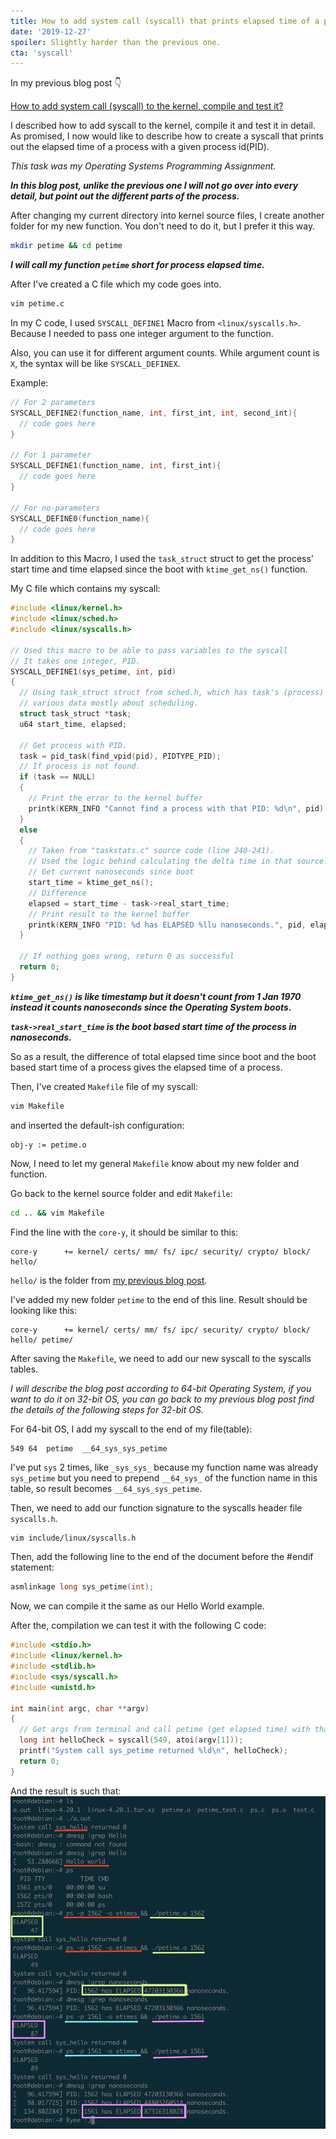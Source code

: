 ```yaml
---
title: How to add system call (syscall) that prints elapsed time of a process with given PID to the kernel and test it?
date: '2019-12-27'
spoiler: Slightly harder than the previous one.
cta: 'syscall'
---
```


In my previous blog post 👇

[How to add system call (syscall) to the kernel, compile and test it?](https://overengineered.pro/how-to-add-system-call-syscall-to-the-kernel-compile-and-test-it/)

I described how to add syscall to the kernel, compile it and test it in detail. As promised, I now would like to describe how to create a syscall that prints out the elapsed time of a process with a given process id(PID).

*This task was my Operating Systems Programming Assignment.*

***In this blog post, unlike the previous one I will not go over into every detail, but point out the different parts of the process.***

After changing my current directory into kernel source files, I create another folder for my new function. You don't need to do it, but I prefer it this way.

```bash
mkdir petime && cd petime
```

***I will call my function `petime` short for process elapsed time.***

After I've created a C file which my code goes into.
```bash
vim petime.c
```

In my C code, I used `SYSCALL_DEFINE1` Macro from `<linux/syscalls.h>`. Because I needed to pass one integer argument to the function.

Also, you can use it for different argument counts. While argument count is `X`, the syntax will be like `SYSCALL_DEFINEX`.

Example:
```c
// For 2 parameters
SYSCALL_DEFINE2(function_name, int, first_int, int, second_int){
  // code goes here
}

// For 1 parameter
SYSCALL_DEFINE1(function_name, int, first_int){
  // code goes here
}

// For no-parameters
SYSCALL_DEFINE0(function_name){
  // code goes here
}
```

In addition to this Macro, I used the `task_struct` struct to get the process' start time and time elapsed since the boot with `ktime_get_ns()` function.

My C file which contains my syscall:

```c
#include <linux/kernel.h>
#include <linux/sched.h>
#include <linux/syscalls.h>

// Used this macro to be able to pass variables to the syscall
// It takes one integer, PID.
SYSCALL_DEFINE1(sys_petime, int, pid)
{
  // Using task_struct struct from sched.h, which has task's (process)
  // various data mostly about scheduling.
  struct task_struct *task;
  u64 start_time, elapsed;

  // Get process with PID.
  task = pid_task(find_vpid(pid), PIDTYPE_PID);
  // If process is not found.
  if (task == NULL)
  {
    // Print the error to the kernel buffer
    printk(KERN_INFO "Cannot find a process with that PID: %d\n", pid);
  }
  else
  {
    // Taken from "taskstats.c" source code (line 240-241).
    // Used the logic behind calculating the delta time in that source.
    // Get current nanoseconds since boot
    start_time = ktime_get_ns();
    // Difference
    elapsed = start_time - task->real_start_time;
    // Print result to the kernel buffer
    printk(KERN_INFO "PID: %d has ELAPSED %llu nanoseconds.", pid, elapsed);
  }

  // If nothing goes wrong, return 0 as successful
  return 0;
}
```

***`ktime_get_ns()` is like timestamp but it doesn't count from 1 Jan 1970 instead it counts nanoseconds since the Operating System boots.***

***`task->real_start_time` is the boot based start time of the process in nanoseconds.***

So as a result, the difference of total elapsed time since boot and the boot based start time of a process gives the elapsed time of a process.

Then, I've created `Makefile` file of my syscall:

```bash
vim Makefile
```

and inserted the default-ish configuration:

```
obj-y := petime.o
```

Now, I need to let my general `Makefile` know about my new folder and function.

Go back to the kernel source folder and edit `Makefile`:

```bash
cd .. && vim Makefile
```

Find the line with the `core-y`, it should be similar to this:

```
core-y		+= kernel/ certs/ mm/ fs/ ipc/ security/ crypto/ block/ hello/
```

`hello/` is the folder from [my previous blog post](https://overengineered.pro/how-to-add-system-call-syscall-to-the-kernel-compile-and-test-it).

I've added my new folder `petime` to the end of this line. Result should be looking like this:
```
core-y		+= kernel/ certs/ mm/ fs/ ipc/ security/ crypto/ block/ hello/ petime/
```

After saving the `Makefile`, we need to add our new syscall to the syscalls tables.

*I will describe the blog post according to 64-bit Operating System, if you want to do it on 32-bit OS, you can go back to my previous blog post find the details of the following steps for 32-bit OS.*

For 64-bit OS, I add my syscall to the end of my file(table):
```
549 64  petime  __64_sys_sys_petime
```

I've put `sys` 2 times, like `_sys_sys_` because my function name was already `sys_petime` but you need to prepend `__64_sys_` of the function name in this table, so result becomes `__64_sys_sys_petime`.

Then, we need to add our function signature to the syscalls header file `syscalls.h`.

```bash
vim include/linux/syscalls.h
```

Then, add the following line to the end of the document before the #endif statement:

```C
asmlinkage long sys_petime(int);
```

Now, we can compile it the same as our Hello World example.

After the, compilation we can test it with the following C code:

```c
#include <stdio.h>
#include <linux/kernel.h>
#include <stdlib.h>
#include <sys/syscall.h>
#include <unistd.h>

int main(int argc, char **argv)
{
  // Get args from terminal and call petime (get elapsed time) with that PID.
  long int helloCheck = syscall(549, atoi(argv[1]));
  printf("System call sys_petime returned %ld\n", helloCheck);
  return 0;
}
```

And the result is such that:
![Terminal output of syscall](./terminal-output.png)
